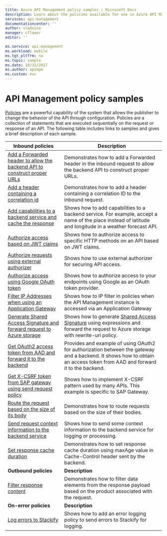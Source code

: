 ```yaml
---
title: Azure API Management policy samples | Microsoft Docs
description: Learn about the policies available for use in Azure API Management.
services: api-management
documentationcenter: ''
author: vladvino
manager: cflower
editor: ''

ms.service: api-management
ms.workload: mobile
ms.tgt_pltfrm: na
ms.topic: sample
ms.date: 10/31/2017
ms.author: apimpm
ms.custom: mvc
---
```


# API Management policy samples

[Policies](../api-management-howto-policies.md) are a powerful capability of the system that allows the publisher to change the behavior of the API through configuration. Policies are a collection of statements that are executed sequentially on the request or response of an API. The following table includes links to samples and gives a brief description of each sample.

| Inbound policies | Description |
| ---------------- | ----------- |
| [Add a Forwarded header to allow the backend API to construct proper URLs](./set-header-to-enable-backend-to-construct-urls.md) | Demonstrates how to add a Forwarded header in the inbound request to allow the backend API to construct proper URLs.                                                                                                        |
| [Add a header containing a correlation id](./add-correlation-id.md)                                                             | Demonstrates how to add a header containing a correlation ID to the inbound request.                                                                                                                                        |
| [Add capabilities to a backend service and cache the response](./cache-response.md)                                             | Shows how to add capabilities to a backend service. For example, accept a name of the place instead of latitude and longitude in a weather forecast API.                                                                    |
| [Authorize access based on JWT claims](./authorize-request-based-on-jwt-claims.md)                                              | Shows how to authorize access to specific HTTP methods on an API based on JWT claims.                                                                                                                                       |
| [Authorize requests using external authorizer](./authorize-request-using-external-authorizer.md)                                                   | Shows how to use external authorizer for securing API access.                                                                                                                                                               |
| [Authorize access using Google OAuth token](./use-google-as-oauth-token-provider.md)                                            | Shows how to authorize access to your endpoints using Google as an OAuth token provider.                                                                                                                                    |
| [Filter IP Addresses when using an Application Gateway](./filter-ip-addresses-when-using-appgw.md) | Shows how to IP filter in policies when the API Management instance is accessed via an Application Gateway
| [Generate Shared Access Signature and forward request to Azure storage](./generate-shared-access-signature.md)                  | Shows how to generate [Shared Access Signature](../../storage/common/storage-sas-overview.md) using expressions and forward the request to Azure storage with rewrite-uri policy. |
| [Get OAuth2 access token from AAD and forward it to the backend](./use-oauth2-for-authorization.md)                             | Provides and example of using OAuth2 for authorization between the gateway and a backend. It shows how to obtain an access token from AAD and forward it to the backend.                                                    |
| [Get X-CSRF token from SAP gateway using send request policy](./get-x-csrf-token-from-sap-gateway.md)                           | Shows how to implement X-CSRF pattern used by many APIs. This example is specific to SAP Gateway.                                                                                                                           |
| [Route the request based on the size of its body](./route-requests-based-on-size.md)                                            | Demonstrates how to route requests based on the size of their bodies.                                                                                                                                                       |
| [Send request context information to the backend service](./send-request-context-info-to-backend-service.md)                    | Shows how to send some context information to the backend service for logging or processing.                                                                                                                                |
| [Set response cache duration](./set-cache-duration.md)                                                                          | Demonstrates how to set response cache duration using maxAge value in Cache-Control header sent by the backend.                                                                                                             |
| **Outbound policies** | **Description** |
| [Filter response content](./filter-response-content.md)                                                                         | Demonstrates how to filter data elements from the response payload based on the product associated with the request.                                                                                                        |
| **On-error policies** | **Description** |
| [Log errors to Stackify](./log-errors-to-stackify.md)                                                                           | Shows how to add an error logging policy to send errors to Stackify for logging.                                                                                                                                            |
